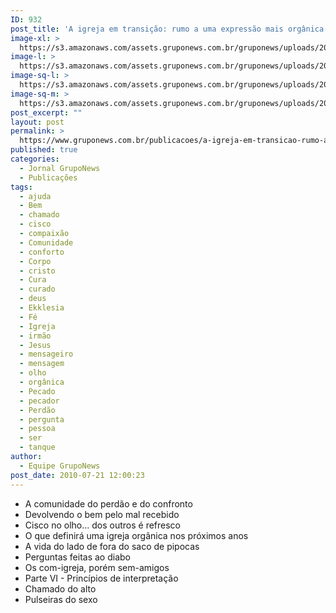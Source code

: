 ```yaml
---
ID: 932
post_title: 'A igreja em transição: rumo a uma expressão mais orgânica do corpo de Cristo'
image-xl: >
  https://s3.amazonaws.com/assets.gruponews.com.br/gruponews/uploads/2010/07/jornal-maio-junho-2010-capa.jpg
image-l: >
  https://s3.amazonaws.com/assets.gruponews.com.br/gruponews/uploads/2010/07/jornal-maio-junho-2010-capa-960x720.jpg
image-sq-l: >
  https://s3.amazonaws.com/assets.gruponews.com.br/gruponews/uploads/2010/07/jornal-maio-junho-2010-capa.jpg
image-sq-m: >
  https://s3.amazonaws.com/assets.gruponews.com.br/gruponews/uploads/2010/07/jornal-maio-junho-2010-capa-720x720.jpg
post_excerpt: ""
layout: post
permalink: >
  https://www.gruponews.com.br/publicacoes/a-igreja-em-transicao-rumo-a-uma-expressao-mais-organica-do-corpo-de-cristo
published: true
categories:
  - Jornal GrupoNews
  - Publicações
tags:
  - ajuda
  - Bem
  - chamado
  - cisco
  - compaixão
  - Comunidade
  - conforto
  - Corpo
  - cristo
  - Cura
  - curado
  - deus
  - Ekklesia
  - Fé
  - Igreja
  - irmão
  - Jesus
  - mensageiro
  - mensagem
  - olho
  - orgânica
  - Pecado
  - pecador
  - Perdão
  - pergunta
  - pessoa
  - ser
  - tanque
author:
  - Equipe GrupoNews
post_date: 2010-07-21 12:00:23
---
```

- A comunidade do perdão e do confronto
- Devolvendo o bem pelo mal recebido
- Cisco no olho... dos outros é refresco
- O que definirá uma igreja orgânica nos próximos anos
- A vida do lado de fora do saco de pipocas
- Perguntas feitas ao diabo
- Os com-igreja, porém sem-amigos
- Parte VI - Princípios de interpretação
- Chamado do alto
- Pulseiras do sexo
